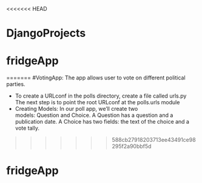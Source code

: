 <<<<<<< HEAD
# DjangoProjects
# fridgeApp
=======
#VotingApp:
The app allows user to vote on different political parties. 


- To create a URLconf in the polls directory, create a file called urls.py
The next step is to point the root URLconf at the polls.urls module
- Creating Models: In our poll app, we’ll create two models: Question and Choice. A Question has a question and a publication date. A Choice has two fields: the text of the choice and a vote tally.
>>>>>>> 588cb27918203713ee43491ce98295f2a90bbf5d
# fridgeApp
